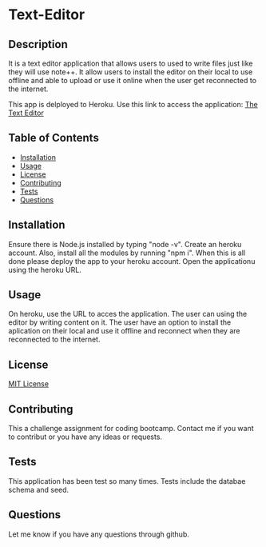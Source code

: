 # Text-Editor

## Description

It is a text editor application that allows users to used to write files just like they will use note++. It allow users to install the editor on their local to use offline and able to upload or use it online when the user get reconnected to the internet.

This app is delployed to Heroku. Use this link to access the application: [The Text Editor](https://salty-island-15837-8a9d8a218812.herokuapp.com/)


## Table of Contents

* [Installation](#installation)
* [Usage](#usage)
* [License](#license)
* [Contributing](#contributing)
* [Tests](#tests)
* [Questions](#questions)

## Installation

Ensure there is Node.js installed by typing "node -v". Create an heroku account. Also, install all the modules by running "npm i".  When this is all done please deploy the app to your heroku account. Open the applicationu using the heroku URL. 


## Usage

On heroku, use the URL to acces the application. The user can using the editor by writing content on it. The user have an option to install the aplication on their local and use it offline and reconnect when they are reconnected to the internet. 


## License

[MIT License](https://opensource.org/licenses/MIT)


## Contributing

This a challenge assignment for coding bootcamp. Contact me if you want to contribut or you have any ideas or requests.


## Tests
This application has been test so many times. Tests include the databae schema and seed. 


## Questions
Let me know if you have any questions through github. 


